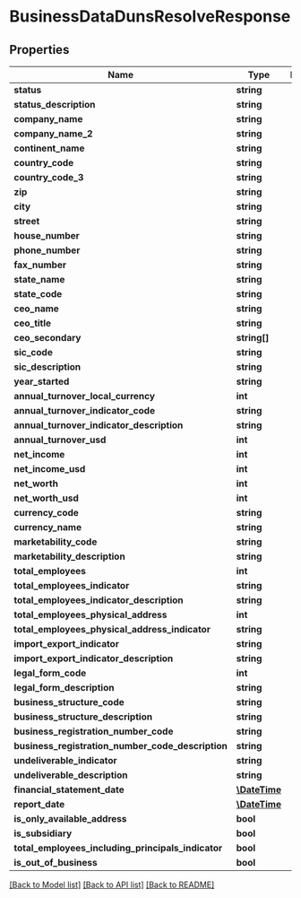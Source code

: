 # BusinessDataDunsResolveResponse

## Properties
Name | Type | Description | Notes
------------ | ------------- | ------------- | -------------
**status** | **string** |  | 
**status_description** | **string** |  | 
**company_name** | **string** |  | [optional] 
**company_name_2** | **string** |  | [optional] 
**continent_name** | **string** |  | [optional] 
**country_code** | **string** |  | [optional] 
**country_code_3** | **string** |  | [optional] 
**zip** | **string** |  | [optional] 
**city** | **string** |  | [optional] 
**street** | **string** |  | [optional] 
**house_number** | **string** |  | [optional] 
**phone_number** | **string** |  | [optional] 
**fax_number** | **string** |  | [optional] 
**state_name** | **string** |  | [optional] 
**state_code** | **string** |  | [optional] 
**ceo_name** | **string** |  | [optional] 
**ceo_title** | **string** |  | [optional] 
**ceo_secondary** | **string[]** |  | [optional] 
**sic_code** | **string** |  | [optional] 
**sic_description** | **string** |  | [optional] 
**year_started** | **string** |  | [optional] 
**annual_turnover_local_currency** | **int** |  | [optional] 
**annual_turnover_indicator_code** | **string** |  | [optional] 
**annual_turnover_indicator_description** | **string** |  | [optional] 
**annual_turnover_usd** | **int** |  | [optional] 
**net_income** | **int** |  | [optional] 
**net_income_usd** | **int** |  | [optional] 
**net_worth** | **int** |  | [optional] 
**net_worth_usd** | **int** |  | [optional] 
**currency_code** | **string** |  | [optional] 
**currency_name** | **string** |  | [optional] 
**marketability_code** | **string** |  | [optional] 
**marketability_description** | **string** |  | [optional] 
**total_employees** | **int** |  | [optional] 
**total_employees_indicator** | **string** |  | [optional] 
**total_employees_indicator_description** | **string** |  | [optional] 
**total_employees_physical_address** | **int** |  | [optional] 
**total_employees_physical_address_indicator** | **string** |  | [optional] 
**import_export_indicator** | **string** |  | [optional] 
**import_export_indicator_description** | **string** |  | [optional] 
**legal_form_code** | **int** |  | [optional] 
**legal_form_description** | **string** |  | [optional] 
**business_structure_code** | **string** |  | [optional] 
**business_structure_description** | **string** |  | [optional] 
**business_registration_number_code** | **string** |  | [optional] 
**business_registration_number_code_description** | **string** |  | [optional] 
**undeliverable_indicator** | **string** |  | [optional] 
**undeliverable_description** | **string** |  | [optional] 
**financial_statement_date** | [**\DateTime**](Date.md) |  | [optional] 
**report_date** | [**\DateTime**](Date.md) |  | [optional] 
**is_only_available_address** | **bool** |  | [optional] 
**is_subsidiary** | **bool** |  | [optional] 
**total_employees_including_principals_indicator** | **bool** |  | [optional] 
**is_out_of_business** | **bool** |  | [optional] 

[[Back to Model list]](../README.md#documentation-for-models) [[Back to API list]](../README.md#documentation-for-api-endpoints) [[Back to README]](../README.md)


